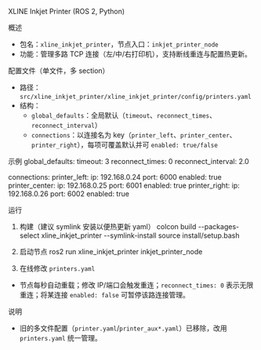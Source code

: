 XLINE Inkjet Printer (ROS 2, Python)

概述
- 包名：`xline_inkjet_printer`，节点入口：`inkjet_printer_node`
- 功能：管理多路 TCP 连接（左/中/右打印机），支持断线重连与配置热更新。

配置文件（单文件，多 section）
- 路径：`src/xline_inkjet_printer/xline_inkjet_printer/config/printers.yaml`
- 结构：
  - `global_defaults`：全局默认（`timeout`、`reconnect_times`、`reconnect_interval`）
  - `connections`：以连接名为 key（`printer_left`、`printer_center`、`printer_right`），每项可覆盖默认并可 `enabled: true/false`

示例
global_defaults:
  timeout: 3
  reconnect_times: 0
  reconnect_interval: 2.0

connections:
  printer_left:
    ip: 192.168.0.24
    port: 6000
    enabled: true
  printer_center:
    ip: 192.168.0.25
    port: 6001
    enabled: true
  printer_right:
    ip: 192.168.0.26
    port: 6002
    enabled: true

运行
1) 构建（建议 symlink 安装以便热更新 yaml）
   colcon build --packages-select xline_inkjet_printer --symlink-install
   source install/setup.bash

2) 启动节点
   ros2 run xline_inkjet_printer inkjet_printer_node

3) 在线修改 `printers.yaml`
- 节点每秒自动重载；修改 IP/端口会触发重连；`reconnect_times: 0` 表示无限重连；将某连接 `enabled: false` 可暂停该路连接管理。

说明
- 旧的多文件配置（`printer.yaml`/`printer_aux*.yaml`）已移除，改用 `printers.yaml` 统一管理。
